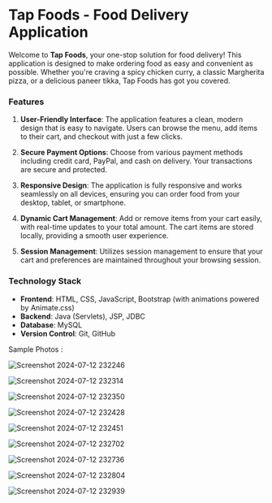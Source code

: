 # Tap Foods - Food Delivery Application

Welcome to **Tap Foods**, your one-stop solution for food delivery! This application is designed to make ordering food as easy and convenient as possible. Whether you're craving a spicy chicken curry, a classic Margherita pizza, or a delicious paneer tikka, Tap Foods has got you covered. 

### Features

1. **User-Friendly Interface**: The application features a clean, modern design that is easy to navigate. Users can browse the menu, add items to their cart, and checkout with just a few clicks.

2. **Secure Payment Options**: Choose from various payment methods including credit card, PayPal, and cash on delivery. Your transactions are secure and protected.

3. **Responsive Design**: The application is fully responsive and works seamlessly on all devices, ensuring you can order food from your desktop, tablet, or smartphone.

4. **Dynamic Cart Management**: Add or remove items from your cart easily, with real-time updates to your total amount. The cart items are stored locally, providing a smooth user experience.

5. **Session Management**: Utilizes session management to ensure that your cart and preferences are maintained throughout your browsing session.

### Technology Stack

- **Frontend**: HTML, CSS, JavaScript, Bootstrap (with animations powered by Animate.css)
- **Backend**: Java (Servlets), JSP, JDBC
- **Database**: MySQL
- **Version Control**: Git, GitHub



Sample Photos :

![Screenshot 2024-07-12 232246](https://github.com/user-attachments/assets/1e3a1e9d-ffcd-44f1-aa01-7a8b961c8cba)

![Screenshot 2024-07-12 232314](https://github.com/user-attachments/assets/79bc29e6-7736-4ec5-ac70-e46bcc7cf1db)

![Screenshot 2024-07-12 232350](https://github.com/user-attachments/assets/29e9adb4-caed-4bb7-8170-6b67ce3da5c9)

![Screenshot 2024-07-12 232428](https://github.com/user-attachments/assets/ff29c3c5-90c2-455a-a9aa-1db9fca42e23)

![Screenshot 2024-07-12 232451](https://github.com/user-attachments/assets/8edce918-2f70-4788-9c31-49e498ef3433)

![Screenshot 2024-07-12 232702](https://github.com/user-attachments/assets/311ce43e-29bd-4010-b85f-0571414344c8)

![Screenshot 2024-07-12 232736](https://github.com/user-attachments/assets/4b21661a-a478-42f3-81df-edca011ffcdb)

![Screenshot 2024-07-12 232804](https://github.com/user-attachments/assets/e91155a2-a592-4fdc-87d1-cf73b59878ce)

![Screenshot 2024-07-12 232939](https://github.com/user-attachments/assets/de0b6e6f-599d-481b-8397-dc2df2440fe7)


